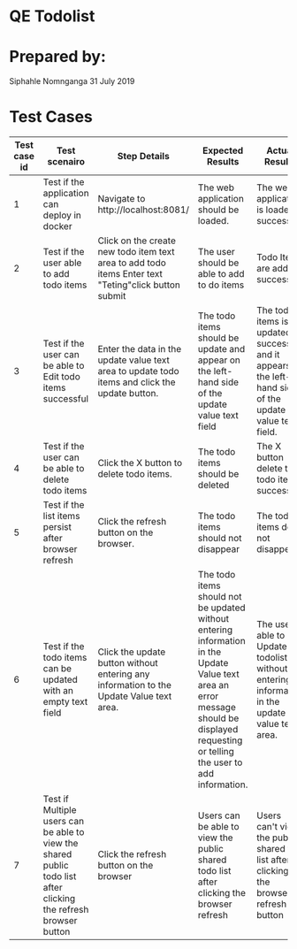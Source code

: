 <h1>QE Todolist</h1>
<h1>Prepared by: </h1>
Siphahle Nomnganga
31 July 2019
<h1>Test Cases</h1>

 
Test case id | Test scenairo           | Step Details           | Expected Results| Actual Results| Pass/Fail/Not executed/Suspended| Automated
------------ | -------------  | ------------  | ------------  | ------------  | ------------  | ------------
1|  Test if the application can deploy in docker | Navigate to http://localhost:8081/ | The web application should be loaded.| The web application is loaded successful| Pass | Yes
2|  Test if the user able to add todo items | Click on the create new todo item text area to add todo items Enter text "Teting"click button submit | The user should be able to add to do items| Todo Items are added successful| Pass | Yes
3|  Test if the user can be able to Edit todo items successful | Enter the data in the update value text area to update todo items and click the update button. | The todo items should be update and appear on the left-hand side of the update value text field| The todo items is updated successful and it appears on the left-hand side of the update value text field.| Pass| Yes
4|  Test if the user can be able to delete todo items  | Click the X button to delete todo items. | The todo items should be deleted | The X button delete the todo items successful. | Pass| Yes
5|  Test if the list items persist after browser refresh  | Click the refresh button on the browser. | The todo items should not disappear | The todo items does not disappear.| Pass| Yes
6|  Test if the todo items can be updated with an empty text field   | Click the update button without entering any information to the Update Value text area.  | The todo items should not be updated without entering information in the Update Value text area an error message should be displayed requesting or telling the user to add information.| The user is able to Update the todolist without entering information in the update value text area. | Fail| Yes
7|  Test if Multiple users can be able to view the shared public todo list after clicking the refresh browser button | Click the refresh button on the browser | Users can be able to view the public shared todo list after clicking the browser refresh| Users can't view the public shared tdo list after clicking the browser refresh button| fail| Yes


